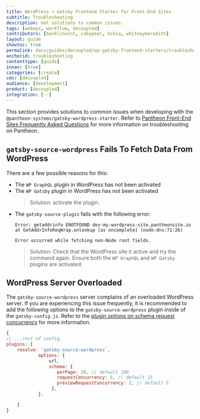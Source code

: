 ```yaml
---
title: WordPress + Gatsby Frontend Starter for Front-End Sites
subtitle: Troubleshooting
description: Get solutions to common issues.
tags: [webops, workflow, decoupled]
contributors: [backlineint, cobypear, hckia, whitneymeredith]
layout: guide
showtoc: true
permalink: docs/guides/decoupled/wp-gatsby-frontend-starters/troubleshooting
anchorid: troubleshooting
contenttype: [guide]
innav: [true]
categories: [create]
cms: [decoupled]
audience: [development]
product: [decoupled]
integration: [--]
---
```


This section provides solutions to common issues when developing with the `@pantheon-systems/gatsby-wordpress-starter`. Refer to [Pantheon Front-End Sites Frequently Asked Questions](/guides/decoupled/overview/faq/) for more information on troubleshooting on Pantheon.

## `gatsby-source-wordpress` Fails To Fetch Data From WordPress

There are a few possible reasons for this:

- The `WP GraphQL` plugin in WordPress has not been activated
- The `WP Gatsby` plugin in WordPress has not been activated
	> Solution: activate the plugin.
- The  `gatsby-source-plugin` fails with the following error:
	```shell
	Error: getaddrinfo ENOTFOUND dev-my-wordpress-site.pantheonsite.io
    at GetAddrInfoReqWrap.onlookup [as oncomplete] (node:dns:71:26)

	Error occurred while fetching non-Node root fields.
	```
	>Solution: Check that the WordPress site it active and try the command again. Ensure both the  `WP GraphQL` and `WP Gatsby` plugins are activated.

## WordPress Server Overloaded

The `gatsby-source-wordpress` server complains of an overloaded WordPress server. If you are experiencing this issue frequently, it is recommended to add the following options to the `gatsby-source-wordpress` plugin inside of the `gatsby-config.js`. Refer to the [plugin options on schema request concurrency](https://github.com/gatsbyjs/gatsby/blob/master/packages/gatsby-source-wordpress/docs/plugin-options.md#schemarequestconcurrency) for more information.
```js
{
// ...rest of config,
plugins: [
	resolve: `gatsby-source-wordpress`,
			options: {
				url,
				schema: {
				   perPage: 20, // default 100
				   requestConcurrency: 5, // default 15
				   previewRequestConcurrency: 2, // default 5
				 },
			},

	]
}
```